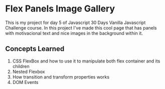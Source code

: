 # Flex Panels Image Gallery

This is my project for day 5 of Javascript 30 Days Vanilla Javascript Challenge course. In this project I've made this cool page that has panels with motivacional text and nice images in the background within it.

## Concepts Learned

1. CSS FlexBox and how to use it to manipulate both flex container and its children
2. Nested Flexbox
3. How transition and transform properties works
4. DOM Events
